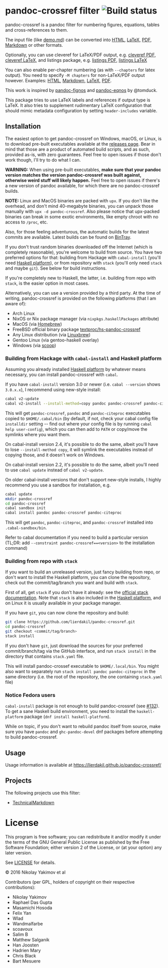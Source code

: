 # pandoc-crossref filter ![Build status](https://github.com/lierdakil/pandoc-crossref/workflows/Haskell%20CI/badge.svg)

pandoc-crossref is a pandoc filter for numbering figures, equations,
tables and cross-references to them.

The input file (like
[demo.md](https://raw.githubusercontent.com/lierdakil/pandoc-crossref/master/docs/demo/demo.md)) can
be converted into
[HTML](http://lierdakil.github.io/pandoc-crossref/demo/output.html),
[LaTeX](http://lierdakil.github.io/pandoc-crossref/demo/output.latex),
[PDF](http://lierdakil.github.io/pandoc-crossref/demo/output.pdf),
[Markdown](http://lierdakil.github.io/pandoc-crossref/demo/output.md) or other
formats.

Optionally, you can use cleveref for LaTeX/PDF output, e.g. [cleveref
PDF](http://lierdakil.github.io/pandoc-crossref/demo/output-cref.pdf),
[cleveref
LaTeX](http://lierdakil.github.io/pandoc-crossref/demo/output-cref.latex),
and listings package, e.g. [listings
PDF](http://lierdakil.github.io/pandoc-crossref/demo/output-listings.pdf),
[listings
LaTeX](http://lierdakil.github.io/pandoc-crossref/demo/output-listings.latex)

You can also enable per-chapter numbering (as with `--chapters` for
latex output). You need to specify `-M chapters` for non-LaTeX/PDF
output however. Examples:
[HTML](http://lierdakil.github.io/pandoc-crossref/demo/output-chapters.html),
[Markdown](http://lierdakil.github.io/pandoc-crossref/demo/output-chapters.md),
[LaTeX](http://lierdakil.github.io/pandoc-crossref/demo/output-chapters.latex),
[PDF](http://lierdakil.github.io/pandoc-crossref/demo/output-chapters.pdf).

This work is inspired by
[pandoc-fignos](https://github.com/tomduck/pandoc-fignos) and
[pandoc-eqnos](https://github.com/tomduck/pandoc-eqnos) by @tomduck.

This package tries to use LaTeX labels and references if output type is
LaTeX. It also tries to supplement rudimentary LaTeX configuration that
should mimic metadata configuration by setting `header-includes`
variable.

## Installation

The easiest option to get pandoc-crossref on Windows, macOS, or Linux, is to
download pre-built executables available at the [releases
page](https://github.com/lierdakil/pandoc-crossref/releases/latest).
Bear in mind that those are a product of automated build scripts, and as
such, provided as-is, with zero guarantees. Feel free to open issues if those
don't work though, I'll try to do what I can.

**WARNING:** When using pre-built executables, **make sure that your pandoc
version matches the version pandoc-crossref was built against, otherwise
weird stuff will likely happen.** Feel free to open issues if there's a new
version of pandoc available, for which there are no pandoc-crossref builds.

**NOTE:** Linux and MacOS binaries are packed with `upx`. If you don't like the overhead, and don't mind 40-megabyte binaries, you can unpack those manually with `upx -d pandoc-crossref`. Also please notice that upx-packed binaries can break in some exotic environments, like empty chroot with no access to `/proc`, etc.

Also, for those feeling adventurous, the automatic builds for the latest commits are available. Latest builds can be found on [BinTray](https://bintray.com/lierdakil/pandoc-crossref/).

If you don't trust random binaries downloaded off the Internet (which is
completely reasonable), you're welcome to build from source. You have two
preferred options for that: building from Hackage with `cabal-install`
(you'll need [Haskell platform][]), or from repository with `stack` (you'll
only need `stack` and maybe `git`). See below for build instructions.

If you're completely new to Haskell, the latter, i.e. building from repo
with `stack`, is the easier option in most cases.

[Haskell platform]: http://hackage.haskell.org/platform/

Alternatively, you can use a version provided by a third party. At the
time of writing, pandoc-crossref is provided on the following platforms
(that I am aware of):

-   Arch Linux
-   NixOS or Nix package manager (via `nixpkgs.haskellPackages`
    attribute)
-   MacOS (via [Homebrew](https://brew.sh))
-   FreeBSD official binary package [textproc/hs-pandoc-crossref](https://www.freshports.org/textproc/hs-pandoc-crossref/)
-   Any Linux distribution (via [Linuxbrew](https://docs.brew.sh/Linuxbrew))
-   Gentoo Linux (via gentoo-haskell overlay)
-   Windows (via [scoop](https://scoop.sh/))

### Building from Hackage with `cabal-install` and Haskell platform

Assuming you already installed [Haskell platform][] by whatever means necessary, you can install pandoc-crossref with `cabal`.

If you have `cabal-install` version 3.0 or newer (i.e. `cabal --version` shows `3.0.x.x`), I recommend using new-style install:

``` bash
cabal v2-update
cabal v2-install --install-method=copy pandoc pandoc-crossref pandoc-citeproc
```

This will get `pandoc-crossref`, `pandoc` and `pandoc-citeproc` executables copied to `$HOME/.cabal/bin` (by default, if not, check your cabal config file `installdir` setting -- find out where your config file is by running `cabal help user-config`), which you can then add to `PATH` or copy/move the symlinks where you want them.

On cabal-install version 2.4, it's possible to do the same, albeit you'll have to lose `--install-method copy`, it will symlink the executables instead of copying those, and it doesn't work on Windows.

On cabal-install version 2.2, it's possible to do the same, albeit you'll need to use `cabal update` instead of `cabal v2-update`.

On older cabal-install versions that don't support new-style installs, I highly recommend you use a sandbox for installation, e.g.

``` bash
cabal update
mkdir pandoc-crossref
cd pandoc-crossref
cabal sandbox init
cabal install pandoc pandoc-crossref pandoc-citeproc
```

This will get `pandoc`, `pandoc-citeproc`, and `pandoc-crossref` installed into `.cabal-sandbox/bin`.

Refer to cabal documentation if you need to build a particular version (TL;DR: add `--constraint pandoc-crossref==<version>` to the installation command)

### Building from repo with `stack`

If you want to build an unreleased version, just fancy building from repo, or don't want to install the Haskell platform, you can clone the repository, check out the commit/tag/branch you want and build with `stack`.

First of all, get `stack` if you don't have it already: see the [official stack documentation][]. Note that `stack` is also included in the [Haskell platform][], and on Linux it is usually available in your package manager.

[official stack documentation]: https://docs.haskellstack.org/en/stable/README/#how-to-install

If you have `git`, you can now clone the repository and build:

``` bash
git clone https://github.com/lierdakil/pandoc-crossref.git
cd pandoc-crossref
git checkout <commit/tag/branch>
stack install
```

If you don't have `git`, just download the sources for your preferred commit/branch/tag via the GitHub interface, and run `stack install` in the directory that contains `stack.yaml` file.

This will install pandoc-crossef executable to `$HOME/.local/bin`. You might also want to separately run `stack install pandoc pandoc-citeproc` in the same directory (i.e. the root of the repository, the one containing `stack.yaml` file)

### Notice Fedora users

`cabal-install` package is not enough to build pandoc-crossref (see
[\#132](https://github.com/lierdakil/pandoc-crossref/issues/132)).
To get a sane Haskell build environment, you need to install the
`haskell-platform` package (`dnf install haskell-platform`).

While on topic, if you don't want to rebuild pandoc itself from source,
make sure you have `pandoc` and `ghc-pandoc-devel` dnf packages before
attempting to build pandoc-crossref.

## Usage

Usage information is available at
<https://lierdakil.github.io/pandoc-crossref/>

## Projects
The following projects use this filter:

- [TechnicalMarkdown](https://github.com/gabyx/TechnicalMarkdown)

# License

This program is free software; you can redistribute it and/or modify it
under the terms of the GNU General Public License as published by the
Free Software Foundation; either version 2 of the License, or (at your
option) any later version.

See
[LICENSE](https://github.com/lierdakil/pandoc-crossref/blob/master/LICENSE)
for details.

© 2016 Nikolay Yakimov et al

Contributors (per GPL, holders of copyright on their respective
contributions):

<!-- BEGIN CONTRIBUTORS LIST -->
-   Nikolay Yakimov
-   Raphael Das Gupta
-   Masamichi Hosoda
-   Felix Yan
-   Wlad
-   Wandmalfarbe
-   scoavoux
-   Salim B
-   Matthew Salganik
-   Han Joosten
-   Hadrien Mary
-   Chris Black
-   Bart Mesuere

<!-- END CONTRIBUTORS LIST -->
